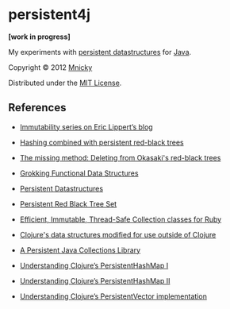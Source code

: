 # persistent4j

**[work in progress]**

My experiments with [persistent datastructures](http://en.wikipedia.org/wiki/Persistent_data_structure) for [Java](http://java.com).

Copyright © 2012 [Mnicky](http://mnicky.github.com)

Distributed under the [MIT License](http://opensource.org/licenses/MIT).

## References

* [Immutability series on Eric Lippert’s blog](http://blogs.msdn.com/b/ericlippert/archive/tags/immutability/)

* [Hashing combined with persistent red-black trees](http://rtm.science.unitn.it/reactive-search/thebook/node36.html)
* [The missing method: Deleting from Okasaki's red-black trees](http://matt.might.net/articles/red-black-delete/)

* [Grokking Functional Data Structures](http://debasishg.blogspot.com/2010/05/grokking-functional-data-structures.html)
* [Persistent Datastructures](http://www.slideshare.net/remeniuk/persistent-data-structures-by-aradzie)

* [Persistent Red Black Tree Set](http://wiki.edinburghhacklab.com/PersistentRedBlackTreeSet)
* [Efficient, Immutable, Thread-Safe Collection classes for Ruby](https://github.com/harukizaemon/hamster)
* [Clojure's data structures modified for use outside of Clojure](https://github.com/krukow/clj-ds)
* [A Persistent Java Collections Library](http://code.google.com/p/pcollections/)

* [Understanding Clojure’s PersistentHashMap I](http://blog.higher-order.net/2009/09/08/understanding-clojures-persistenthashmap-deftwice)
* [Understanding Clojure’s PersistentHashMap II](http://blog.higher-order.net/2010/08/16/assoc-and-clojures-persistenthashmap-part-ii)

* [Understanding Clojure’s PersistentVector implementation](http://blog.higher-order.net/2009/02/01/understanding-clojures-persistentvector-implementation)
